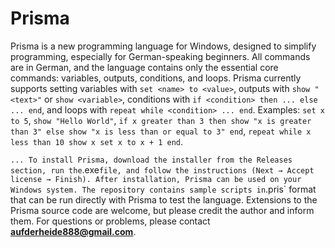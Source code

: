 # Prisma

Prisma is a new programming language for Windows, designed to simplify programming, especially for German-speaking beginners. All commands are in German, and the language contains only the essential core commands: variables, outputs, conditions, and loops. Prisma currently supports setting variables with `set <name> to <value>`, outputs with `show "<text>"` or `show <variable>`, conditions with `if <condition> then ... else ... end`, and loops with `repeat while <condition> ... end`. Examples: `set x to 5`, `show "Hello World"`, `if x greater than 3 then show "x is greater than 3" else show "x is less than or equal to 3" end`, `repeat while x less than 10 show x set x to x + 1 end`.



` ... To install Prisma, download the installer from the Releases section, run the `.exe` file, and follow the instructions (Next → Accept license → Finish). After installation, Prisma can be used on your Windows system. The repository contains sample scripts in `.pris` format that can be run directly with Prisma to test the language. Extensions to the Prisma source code are welcome, but please credit the author and inform them. For questions or problems, please contact **aufderheide888@gmail.com**.
